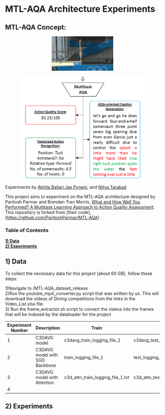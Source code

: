 
# MTL-AQA Architecture Experiments

## MTL-AQA Concept:

<p align="center"> <img src="diving_sample.gif?raw=true" alt="diving_video" width="200"/> </p>
<p align="center"> <img src="mtlaqa_concept.png?raw=true" alt="mtl_net" width="400"/> </p>


Experiments by [Akhila Ballari](https://github.com/aballari9),[Jas Pyneni](https://github.com/jpyneni3), and [Nitya Tarakad](https://github.com/nitarakad)

This project aims to experiment on the MTL-AQA architecture designed by Paritosh Parmar and Brendan Tran Morris, [What and How Well You Performed? A Multitask Learning Approach to Action Quality Assessment](https://arxiv.org/abs/1904.04346). This repository is forked from [their code],(https://github.com/ParitoshParmar/MTL-AQA)



### Table of Contents
**[1) Data](#1-data-collection)**<br>
**[2) Experiments](#2-experiments)**<br>
<!-- **[3) Data Augmentation](#3-data-augmentation)**<br>
**[4) Models](#4-models)**<br>
**[5) Experiment Outputs](#5-experiment-outputs)**<br>
**[6) Web App](#6-web-app)**<br> -->


## 1) Data
To collect the necessary data for this project (about 60 GB), follow these steps:

1)Navigate to /MTL-AQA_dataset_release  
2)Run the youtube_mp4_converter.py script that was written by us. This will download the videos of Diving competitions from the links in the Video_List.xlsx file.  
3) Run the frame_extractor.sh script to convert the videos into the frames that will be indexed by the dataloader for the project  


|  Experiment Number |  Description | Train  |  Test |  Model Folder |
|---|---|---|---| ---|
| 1 | C3DAVG model   |  c3davg_train_logging_file_1 | c3davg_test_logging_file_1  | c3davg_140_saved |
| 2 | C3DAVG model with SGD Backbone  |  train_logging_file_1 | test_logging_file_1  |c3davg_140_saved_s3d |  
| 3 | C3DAVG model with Attention  | c3d_attn_train_logging_file_1.txt   | c3d_attn_test_logging_file_1.txt  | c3davg_140_saved_attn  |
|4  |   |   |   | |

## 2) Experiments